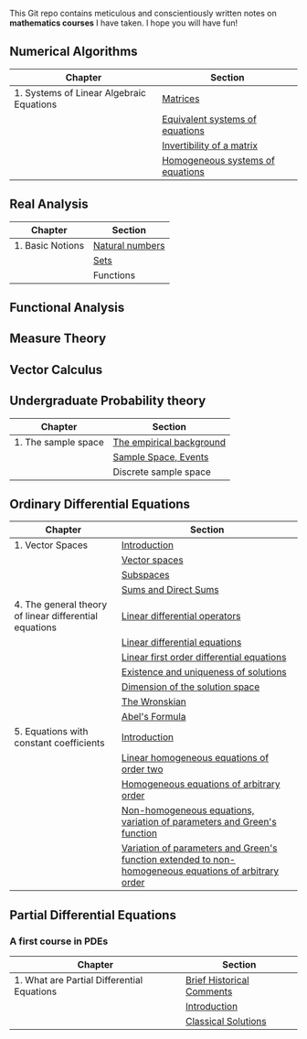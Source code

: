 This Git repo contains meticulous and conscientiously written notes on **mathematics courses** I have taken. I hope you will have fun!

## Numerical Algorithms

| Chapter | Section |
| --- | --- |
| 1. Systems of Linear Algebraic Equations | [Matrices](https://github.com/quantophile/math/blob/master/Numerical%20Methods/01-1-matrices.pdf)|
| |[Equivalent systems of equations](https://github.com/quantophile/math/blob/master/Numerical%20Methods/01-2-equivalent_systems_of_equations.pdf)|
| |[Invertibility of a matrix](https://github.com/quantophile/math/blob/master/Numerical%20Methods/01-3-invertibility_of_a_matrix.pdf)|
| |[Homogeneous systems of equations](https://github.com/quantophile/math/blob/master/Numerical%20Methods/01-4-homogeneous_system_of_equations.pdf)|

## Real Analysis

| Chapter | Section |
| --- | --- |
| 1. Basic Notions  | [Natural numbers](https://github.com/quantophile/math/blob/master/Real%20Analysis/01-1-natural_numbers.pdf) |
| | [Sets](https://github.com/quantophile/math/blob/master/Real%20Analysis/01-2-set_theory.pdf)|
| | Functions |

## Functional Analysis
## Measure Theory
## Vector Calculus
## Undergraduate Probability theory

| Chapter | Section |
| --- | --- |
| 1. The sample space  | [The empirical background](https://github.com/quantophile/math/blob/master/Probability%20Theory/01-1-the_empirical_background.pdf) |
| | [Sample Space, Events](https://github.com/quantophile/math/blob/master/Probability%20Theory/01-2-the_sample_space_and_events.pdf)|
| | Discrete sample space |

## Ordinary Differential Equations

| Chapter | Section |
| --- | --- |
| 1. Vector Spaces | [Introduction](https://github.com/quantophile/math/blob/master/ODEs/01-1-introduction.pdf)|
| | [Vector spaces](https://github.com/quantophile/math/blob/master/ODEs/01-2-vector_spaces.pdf)|
| | [Subspaces](https://github.com/quantophile/math/blob/master/ODEs/01-3-subspaces.pdf)|
| | [Sums and Direct Sums](https://github.com/quantophile/math/blob/master/ODEs/01-4-sums_and_direct_sums.pdf)|
| 4. The general theory of linear differential equations  | [Linear differential operators](https://github.com/quantophile/math/blob/master/ODEs/04-01-linear_differential_operators.pdf) |
| | [Linear differential equations](https://github.com/quantophile/math/blob/master/ODEs/04-2-Linear_differential_equations.pdf)|
| | [Linear first order differential equations](https://github.com/quantophile/math/blob/master/ODEs/04-3-Linear_first_order_differential_equations.pdf)|
| | [Existence and uniqueness of solutions](https://github.com/quantophile/math/blob/master/ODEs/04-4-existence_and_uniqueness_of_solutions.pdf)|
| | [Dimension of the solution space](https://github.com/quantophile/math/blob/master/ODEs/04-5-dimension_of_the_solution_space.pdf)|
| | [The Wronskian](https://github.com/quantophile/math/blob/master/ODEs/04-6_the_wronskian.pdf)|
| | [Abel's Formula](https://github.com/quantophile/math/blob/master/ODEs/04-7_abels_formula.pdf)|
| 5. Equations with constant coefficients | [Introduction](https://github.com/quantophile/math/blob/master/ODEs/05-1-introduction.pdf)|
| | [Linear homogeneous equations of order two](https://github.com/quantophile/math/blob/master/ODEs/05-2-linear_homogenous_equations_of_order_2.pdf)|
| | [Homogeneous equations of arbitrary order](https://github.com/quantophile/math/blob/master/ODEs/05-3-homogenous_equations_of_arbitrary_order.pdf)|
| | [Non-homogeneous equations, variation of parameters and Green's function](https://github.com/quantophile/math/blob/master/ODEs/05-4-non-homogeneous_equations_variation_of_params_and_greens_functions.pdf)|
| | [Variation of parameters and Green's function extended to non-homogeneous equations of arbitrary order](https://github.com/quantophile/math/blob/master/ODEs/05_5_variation_of_parameters_greens_functions_continued.pdf)|

## Partial Differential Equations

### A first course in PDEs
| Chapter | Section |
| --- | --- |
| 1. What are Partial Differential Equations | [Brief Historical Comments](https://github.com/quantophile/math/blob/master/PDEs/01-1-brief_historical_comments.pdf)|
| | [Introduction](https://github.com/quantophile/math/blob/master/PDEs/01-2-introduction.pdf)|
| | [Classical Solutions](https://github.com/quantophile/math/blob/master/PDEs/01-3-classical_solutions.pdf)|

